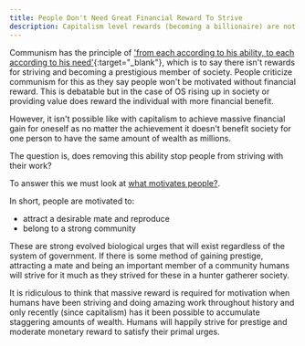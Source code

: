 ```yaml
---
title: People Don't Need Great Financial Reward To Strive
description: Capitalism level rewards (becoming a billionaire) are not necessary to motivate humans.
---
```


Communism has the principle of ['from each according to his ability, to each according to his need'](https://en.wikipedia.org/wiki/From_each_according_to_his_ability,_to_each_according_to_his_needs){:target="_blank"}, which is to say there isn't rewards for striving and becoming a prestigious member of society. People criticize communism for this as they say people won't be motivated without financial reward. This is debatable but in the case of OS rising up in society or providing value does reward the individual with more financial benefit.

However, it isn't possible like with capitalism to achieve massive financial gain for oneself as no matter the achievement it doesn't benefit society for one person to have the same amount of wealth as millions.

The question is, does removing this ability stop people from striving with their work?

To answer this we must look at [what motivates people?](what-motivates-people).

In short, people are motivated to:

* attract a desirable mate and reproduce
* belong to a strong community

These are strong evolved biological urges that will exist regardless of the system of government. If there is some method of gaining prestige, attracting a mate and being an important member of a community humans will strive for it much as they strived for these in a hunter gatherer society.

It is ridiculous to think that massive reward is required for motivation when humans have been striving and doing amazing work throughout history and only recently (since capitalism) has it been possible to accumulate staggering amounts of wealth. Humans will happily strive for prestige and moderate monetary reward to satisfy their primal urges.
